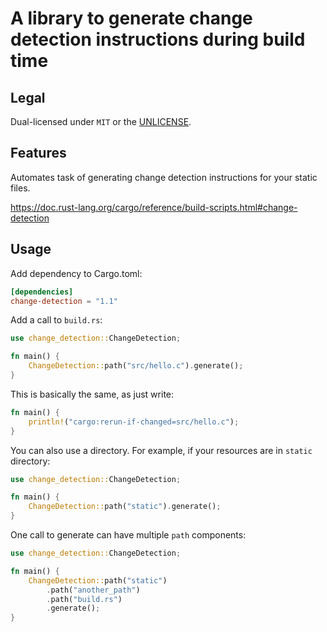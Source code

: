 # A library to generate change detection instructions during build time

## Legal

Dual-licensed under `MIT` or the [UNLICENSE](http://unlicense.org/).

## Features

Automates task of generating change detection instructions for your static files.

<https://doc.rust-lang.org/cargo/reference/build-scripts.html#change-detection>

## Usage

Add dependency to Cargo.toml:

```toml
[dependencies]
change-detection = "1.1"
```

Add a call to `build.rs`:

```rust
use change_detection::ChangeDetection;

fn main() {
    ChangeDetection::path("src/hello.c").generate();
}
```

This is basically the same, as just write:

```rust
fn main() {
    println!("cargo:rerun-if-changed=src/hello.c");
}
```

You can also use a directory. For example, if your resources are in `static` directory:

```rust
use change_detection::ChangeDetection;

fn main() {
    ChangeDetection::path("static").generate();
}
```

One call to generate can have multiple `path` components:

```rust
use change_detection::ChangeDetection;

fn main() {
    ChangeDetection::path("static")
        .path("another_path")
        .path("build.rs")
        .generate();
}
```
